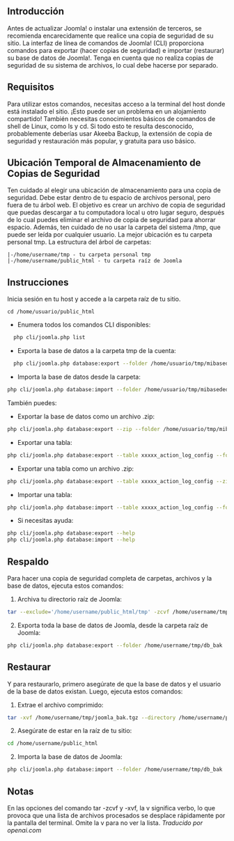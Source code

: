<!-- Filename: J4.x:CLI_Database_Exporter_Importer / Display title: Exportación e Importación de Base de Datos CLI  -->

## Introducción

Antes de actualizar Joomla! o instalar una extensión de terceros, se recomienda encarecidamente que realice una copia de seguridad de su sitio. La interfaz de línea de comandos de Joomla! (CLI) proporciona comandos para exportar (hacer copias de seguridad) e importar (restaurar) su base de datos de Joomla!. Tenga en cuenta que no realiza copias de seguridad de su sistema de archivos, lo cual debe hacerse por separado.

## Requisitos

Para utilizar estos comandos, necesitas acceso a la terminal del host donde está instalado el sitio. ¡Esto puede ser un problema en un alojamiento compartido! También necesitas conocimientos básicos de comandos de shell de Linux, como ls y cd. Si todo esto te resulta desconocido, probablemente deberías usar Akeeba Backup, la extensión de copia de seguridad y restauración más popular, y gratuita para uso básico.

## Ubicación Temporal de Almacenamiento de Copias de Seguridad

Ten cuidado al elegir una ubicación de almacenamiento para una copia de seguridad. Debe estar dentro de tu espacio de archivos personal, pero fuera de tu árbol web. El objetivo es crear un archivo de copia de seguridad que puedas descargar a tu computadora local u otro lugar seguro, después de lo cual puedes eliminar el archivo de copia de seguridad para ahorrar espacio. Además, ten cuidado de no usar la carpeta del sistema /tmp, que puede ser leída por cualquier usuario. La mejor ubicación es tu carpeta personal tmp. La estructura del árbol de carpetas:

```
|-/home/username/tmp - tu carpeta personal tmp
|-/home/username/public_html - tu carpeta raíz de Joomla
```

## Instrucciones

Inicia sesión en tu host y accede a la carpeta raíz de tu sitio.
```
cd /home/usuario/public_html
```

- Enumera todos los comandos CLI disponibles:
```sh
  php cli/joomla.php list
```
- Exporta la base de datos a la carpeta tmp de la cuenta:
```sh
  php cli/joomla.php database:export --folder /home/usuario/tmp/mibasededatos
```
- Importa la base de datos desde la carpeta:
```sh
php cli/joomla.php database:import --folder /home/usuario/tmp/mibasededatos
```

También puedes:

- Exportar la base de datos como un archivo .zip:
```sh
php cli/joomla.php database:export --zip --folder /home/usuario/tmp/mibasededatos
```
- Exportar una tabla:
```sh
php cli/joomla.php database:export --table xxxxx_action_log_config --folder /home/usuario/tmp/mibasededatos
```
- Exportar una tabla como un archivo .zip:
```sh
php cli/joomla.php database:export --table xxxxx_action_log_config --zip --folder /home/usuario/tmp/mibasededatos
```
- Importar una tabla:
```sh
php cli/joomla.php database:import --table xxxxx_action_log_config --folder /home/usuario/tmp/mibasededatos
```
- Si necesitas ayuda:
```sh
php cli/joomla.php database:export --help
php cli/joomla.php database:import --help
```

## Respaldo

Para hacer una copia de seguridad completa de carpetas, archivos y la base de datos, ejecuta estos comandos:

1. Archiva tu directorio raíz de Joomla:
```sh
tar --exclude='/home/username/public_html/tmp' -zcvf /home/username/tmp/joomla_bak.tgz /home/username/public_html > /home/username/tmp/joomla_bak.log
```
2. Exporta toda la base de datos de Joomla, desde la carpeta raíz de Joomla:
```sh
php cli/joomla.php database:export --folder /home/username/tmp/db_bak
```

## Restaurar

Y para restaurarlo, primero asegúrate de que la base de datos y el usuario de la base de datos existan. Luego, ejecuta estos comandos:

1. Extrae el archivo comprimido:
```sh
tar -xvf /home/username/tmp/joomla_bak.tgz --directory /home/username/public_html
```
2. Asegúrate de estar en la raíz de tu sitio:
```sh
cd /home/username/public_html
```
2. Importa la base de datos de Joomla:
```sh
php cli/joomla.php database:import --folder /home/username/tmp/db_bak
```

## Notas

En las opciones del comando tar -zcvf y -xvf, la v significa verbo, lo que provoca que una lista de archivos procesados se desplace rápidamente por la pantalla del terminal. Omite la v para no ver la lista.
*Traducido por openai.com*


